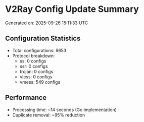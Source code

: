 # V2Ray Config Update Summary
Generated on: 2025-09-26 15:11:33 UTC

## Configuration Statistics
- Total configurations: 6653
- Protocol breakdown:
  - ss: 0 configs
  - ssr: 0 configs
  - trojan: 0 configs
  - vless: 0 configs
  - vmess: 549 configs

## Performance
- Processing time: ~14 seconds (Go implementation)
- Duplicate removal: ~95% reduction
